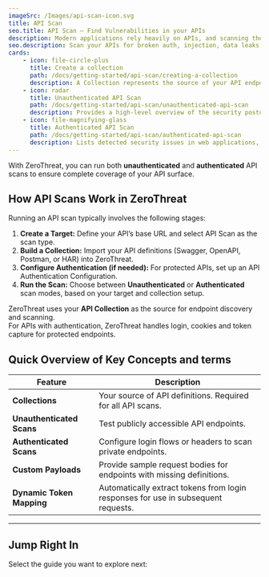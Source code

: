 ```yaml
---
imageSrc: /Images/api-scan-icon.svg
title: API Scan 
seo.title: API Scan – Find Vulnerabilities in your APIs 
description: Modern applications rely heavily on APIs, and scanning them for vulnerabilities like broken authentication, insecure endpoints, injection attacks and data exposure risks is essential for maintaining a strong security posture.
seo.description: Scan your APIs for broken auth, injection, data leaks, and more with ZeroThreat. Supports both unauthenticated and authenticated API testing using collections.
cards:
    - icon: file-circle-plus
      title: Create a collection
      path: /docs/getting-started/api-scan/creating-a-collection
      description: A Collection represents the source of your API endpoints and acts as the starting point for both unauthenticated and authenticated API scans.
    - icon: radar
      title: Unauthenticated API Scan
      path: /docs/getting-started/api-scan/unauthenticated-api-scan
      description: Provides a high-level overview of the security posture of the entire scanned application
    - icon: file-magnifying-glass
      title: Authenticated API Scan
      path: /docs/getting-started/api-scan/authenticated-api-scan
      description: Lists detected security issues in web applications, categorized by severity, with detailed remediation steps 
---
```


With ZeroThreat, you can run both **unauthenticated** and **authenticated** API scans to ensure complete coverage of your API surface.

## How API Scans Work in ZeroThreat

Running an API scan typically involves the following stages:

1. **Create a Target:** Define your API’s base URL and select API Scan as the scan type.
2. **Build a Collection:** Import your API definitions (Swagger, OpenAPI, Postman, or HAR) into ZeroThreat.
3. **Configure Authentication (if needed):** For protected APIs, set up an API Authentication Configuration.
4. **Run the Scan:** Choose between **Unauthenticated** or **Authenticated** scan modes, based on your target and collection setup.

ZeroThreat uses your **API Collection** as the source for endpoint discovery and scanning.\
For APIs with authentication, ZeroThreat handles login, cookies and token capture for protected endpoints.

## Quick Overview of Key Concepts and terms

| Feature                   | Description                                                                       |
| ------------------------- | --------------------------------------------------------------------------------- |
| **Collections**           | Your source of API definitions. Required for all API scans.                       |
| **Unauthenticated Scans** | Test publicly accessible API endpoints.                                           |
| **Authenticated Scans**   | Configure login flows or headers to scan private endpoints.                       |
| **Custom Payloads**       | Provide sample request bodies for endpoints with missing definitions.             |
| **Dynamic Token Mapping** | Automatically extract tokens from login responses for use in subsequent requests. |
*** 

## Jump Right In

Select the guide you want to explore next:

<JumpRightInCard>


